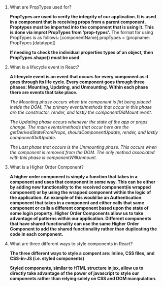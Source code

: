 1.  What are PropTypes used for?

    **PropTypes are used to verify the integrity of our application.  It is used in a component that is receiving props from a parent component.  Proptypes must be imported into the component that is using it.  This is done via improt PropTypes from 'prop-types'.**
        The format for using PropTypes is as follows:
        [componentName].propTypes = {propname: PropTypes.[datatype]}

    **If needing to check the individual properties types of an object, then PropTypes.shape() must be used.**

2.  What is a lifecycle event in React?

    **A lifecycle event is an event that occurs for every component as it goes through its life cycle.  Every component goes through three phases:  Mounting, Updating, and Unmounting.  Within each phase there are events that take place.**

    *The Mounting phase occurs when the component is firt being placed inside the DOM. The primary events/methods that occur in this phase are the constructor, render, and lastly the componentDidMount event.*

    *The Updating phase occurs whenever the state of the app or props change. The main events/methods that occur here are the getDerivedStateFromProps, shouldComponentUpdate, render, and lastly componentDidUpdate.*

    *The Last phase that occurs is the Unmounting phase.  This occurs when the component is removed from the DOM.  The only method associated with this phase is componentWillUnmount.*

3.  What is a Higher Order Component?

    **A higher order component is simply a function that takes in a component and uses that component in some way. This can be either by adding new functionality to the received component(ie wrapped component) or by using the wrapped component within the logic of the application. An example of this would be an Authentication component that takes in a component and either calls that same component or calls a different component based upon the state of some login property.  Higher Order Components allow us to take advantage of patterns within our application.  Different components that have shared functionality can use the same Higher Order Component to add the shared functionality rather than duplicating the code in each component.**

4.  What are three different ways to style components in React?

    **The three different ways to style a compent are:  Inline, CSS files, and CSS-in-JS (i.e. styled components)**

    **Styled components, similar to HTML structure in jsx, allow us to directly take advantage of the power of javascript to style our components rather than relying solely on CSS and DOM manipulation.**